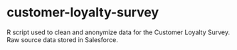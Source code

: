 # customer-loyalty-survey
R script used to clean and anonymize data for the Customer Loyalty Survey. Raw source data stored in Salesforce.
